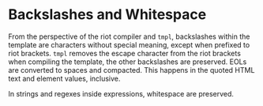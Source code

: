 # Backslashes and Whitespace

From the perspective of the riot compiler and `tmpl`, backslashes within the template are characters without special meaning, except when prefixed to riot brackets. `tmpl` removes the escape character from the riot brackets when compiling the template, the other backslashes are preserved. EOLs are converted to spaces and compacted. This happens in the quoted HTML text and element values, inclusive.

In strings and regexes inside expressions, whitespace are preserved.
